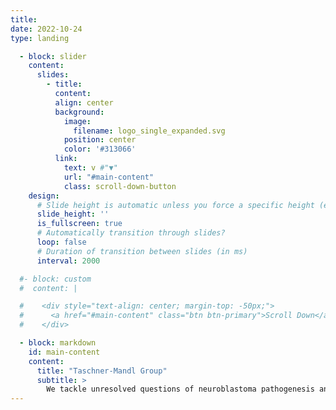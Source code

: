 ```yaml
---
title:
date: 2022-10-24
type: landing

  - block: slider
    content:
      slides:
        - title:
          content:
          align: center
          background:
            image:
              filename: logo_single_expanded.svg
            position: center
            color: '#313066'
          link:
            text: v #"▼"
            url: "#main-content"
            class: scroll-down-button
    design:
      # Slide height is automatic unless you force a specific height (e.g. '400px')
      slide_height: ''
      is_fullscreen: true
      # Automatically transition through slides?
      loop: false
      # Duration of transition between slides (in ms)
      interval: 2000

  #- block: custom
  #  content: |

  #    <div style="text-align: center; margin-top: -50px;">
  #      <a href="#main-content" class="btn btn-primary">Scroll Down</a>
  #    </div>

  - block: markdown
    id: main-content
    content:
      title: "Taschner-Mandl Group"
      subtitle: >
        We tackle unresolved questions of neuroblastoma pathogenesis and develop new diagnostic and therapeutic approaches to facilitate precision medicine for children with malignant solid tumors.
---
```

